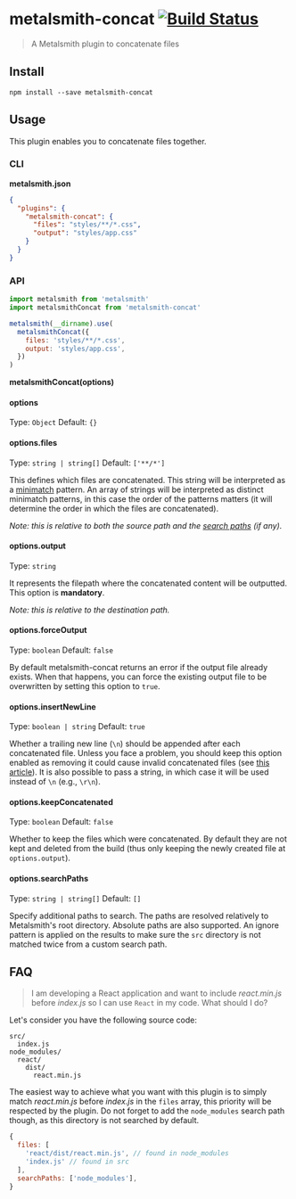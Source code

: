 # metalsmith-concat [![Build Status](https://travis-ci.org/aymericbeaumet/metalsmith-concat.svg?branch=master)](https://travis-ci.org/aymericbeaumet/metalsmith-concat)

> A Metalsmith plugin to concatenate files

## Install

```shell
npm install --save metalsmith-concat
```

## Usage

This plugin enables you to concatenate files together.

### CLI

**metalsmith.json**

```json
{
  "plugins": {
    "metalsmith-concat": {
      "files": "styles/**/*.css",
      "output": "styles/app.css"
    }
  }
}
```

### API

```javascript
import metalsmith from 'metalsmith'
import metalsmithConcat from 'metalsmith-concat'

metalsmith(__dirname).use(
  metalsmithConcat({
    files: 'styles/**/*.css',
    output: 'styles/app.css',
  })
)
```

**metalsmithConcat(options)**

#### options

Type: `Object`
Default: `{}`

#### options.files

Type: `string | string[]`
Default: `['**/*']`

This defines which files are concatenated. This string will be interpreted as a
[minimatch](https://github.com/isaacs/minimatch) pattern. An array of strings
will be interpreted as distinct minimatch patterns, in this case the order of
the patterns matters (it will determine the order in which the files are
concatenated).

_Note: this is relative to both the source path and the [search
paths](https://github.com/aymericbeaumet/metalsmith-concat#optionssearchpaths)
(if any)._

#### options.output

Type: `string`

It represents the filepath where the concatenated content will be outputted.
This option is **mandatory**.

_Note: this is relative to the destination path._

#### options.forceOutput

Type: `boolean`
Default: `false`

By default metalsmith-concat returns an error if the output file already
exists. When that happens, you can force the existing output file to be
overwritten by setting this option to `true`.

#### options.insertNewLine

Type: `boolean | string`
Default: `true`

Whether a trailing new line (`\n`) should be appended after each concatenated
file. Unless you face a problem, you should keep this option enabled as
removing it could cause invalid concatenated files (see [this
article](http://evanhahn.com/newline-necessary-at-the-end-of-javascript-files/)).
It is also possible to pass a string, in which case it will be used instead
of `\n` (e.g., `\r\n`).

#### options.keepConcatenated

Type: `boolean`
Default: `false`

Whether to keep the files which were concatenated. By default they are not kept
and deleted from the build (thus only keeping the newly created file at
`options.output`).

#### options.searchPaths

Type: `string | string[]`
Default: `[]`

Specify additional paths to search. The paths are resolved relatively to
Metalsmith's root directory. Absolute paths are also supported. An ignore
pattern is applied on the results to make sure the `src` directory is not
matched twice from a custom search path.

## FAQ

> I am developing a React application and want to include _react.min.js_
> before _index.js_ so I can use `React` in my code. What should I do?

Let's consider you have the following source code:

```
src/
  index.js
node_modules/
  react/
    dist/
      react.min.js
```

The easiest way to achieve what you want with this plugin is to simply match
_react.min.js_ before _index.js_ in the `files` array, this priority will be
respected by the plugin. Do not forget to add the `node_modules` search path
though, as this directory is not searched by default.

```javascript
{
  files: [
    'react/dist/react.min.js', // found in node_modules
    'index.js' // found in src
  ],
  searchPaths: ['node_modules'],
}
```
